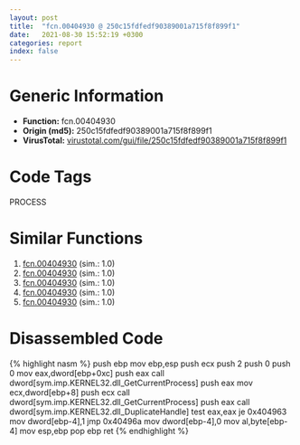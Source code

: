 ```yaml
---
layout: post
title:  "fcn.00404930 @ 250c15fdfedf90389001a715f8f899f1"
date:   2021-08-30 15:52:19 +0300
categories: report
index: false
---
```


# Generic Information
- **Function:** fcn.00404930
- **Origin (md5):** 250c15fdfedf90389001a715f8f899f1
- **VirusTotal:** [virustotal.com/gui/file/250c15fdfedf90389001a715f8f899f1][virustotal_ref]

# Code Tags
<span class="tag" id="PROCESS">PROCESS</span>


# Similar Functions

1. [fcn.00404930][similar_1_ref] (sim.: 1.0)
2. [fcn.00404930][similar_2_ref] (sim.: 1.0)
3. [fcn.00404930][similar_3_ref] (sim.: 1.0)
4. [fcn.00404930][similar_4_ref] (sim.: 1.0)
5. [fcn.00404930][similar_5_ref] (sim.: 1.0)


# Disassembled Code

{% highlight nasm %}
push ebp
mov ebp,esp
push ecx
push 2
push 0
push 0
mov eax,dword[ebp+0xc]
push eax
call dword[sym.imp.KERNEL32.dll_GetCurrentProcess]
push eax
mov ecx,dword[ebp+8]
push ecx
call dword[sym.imp.KERNEL32.dll_GetCurrentProcess]
push eax
call dword[sym.imp.KERNEL32.dll_DuplicateHandle]
test eax,eax
je 0x404963
mov dword[ebp-4],1
jmp 0x40496a
mov dword[ebp-4],0
mov al,byte[ebp-4]
mov esp,ebp
pop ebp
ret 
{% endhighlight %}


[similar_1_ref]: /report/fcn.00404930@56cd87aa2339510296a6c2526bbc75b7
[similar_2_ref]: /report/fcn.00404930@c398239b28fba40957850413e73ec9b2
[similar_3_ref]: /report/fcn.00404930@4d4fcf74241456077a469d0314f19113
[similar_4_ref]: /report/fcn.00404930@b4c49e1bc49ca1bb2d68fc93ad15eb0b
[similar_5_ref]: /report/fcn.00404930@f364e12ffcdf9578b1eb1588196b803b
[virustotal_ref]: https://www.virustotal.com/gui/file/250c15fdfedf90389001a715f8f899f1